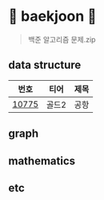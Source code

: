 # 🌼 baekjoon 🌼
> 백준 알고리즘 문제.zip

## data structure
|번호|티어|제목|
|------|---|---|
|[10775](https://github.com/yuz413/algorithm-learning/tree/main/baekjoon/data_structures/b_10775)|골드2|공항|

## graph

## mathematics

## etc


